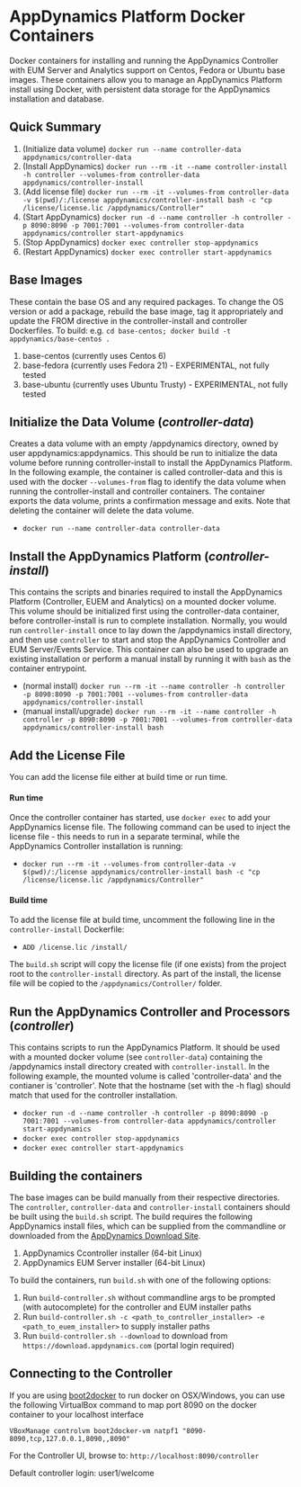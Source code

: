 # AppDynamics Platform Docker Containers
Docker containers for installing and running the AppDynamics Controller with EUM Server and Analytics support on Centos, Fedora or Ubuntu base images. These containers allow you to manage an AppDynamics Platform install using Docker, with persistent data storage for the AppDynamics installation and database.

## Quick Summary
1. (Initialize data volume) `docker run --name controller-data appdynamics/controller-data`
2. (Install AppDynamics) `docker run --rm -it --name controller-install -h controller --volumes-from controller-data  appdynamics/controller-install`
3. (Add license file) `docker run --rm -it --volumes-from controller-data -v $(pwd)/:/license appdynamics/controller-install bash -c "cp /license/license.lic /appdynamics/Controller"`
4. (Start AppDynamics) `docker run -d --name controller -h controller -p 8090:8090 -p 7001:7001 --volumes-from controller-data appdynamics/controller start-appdynamics`
5. (Stop AppDynamics) `docker exec controller stop-appdynamics`
6. (Restart AppDynamics) `docker exec controller start-appdynamics`

## Base Images
These contain the base OS and any required packages.  To change the OS version or add a package, rebuild the base image, tag it appropriately and update the FROM directive in the controller-install and controller Dockerfiles.  To build: e.g. `cd base-centos; docker build -t appdynamics/base-centos .`

1. base-centos (currently uses Centos 6)
2. base-fedora (currently uses Fedora 21) - EXPERIMENTAL, not fully tested
3. base-ubuntu (currently uses Ubuntu Trusty) - EXPERIMENTAL, not fully tested

## Initialize the Data Volume (*controller-data*)
Creates a data volume with an empty /appdynamics directory, owned by user appdynamics:appdynamics.  This should be run to initialize the data volume before running controller-install to install the AppDynamics Platform. In the following example, the container is called controller-data and this is used with the docker `--volumes-from` flag to identify the data volume when running the controller-install and controller containers. The container exports the data volume, prints a confirmation message and exits. Note that deleting the container will delete the data volume. 

- `docker run --name controller-data controller-data`

## Install the AppDynamics Platform (*controller-install*)
This contains the scripts and binaries required to install the AppDynamics Platform (Controller, EUEM and Analytics) on a mounted docker volume.  This volume should be initialized first using the controller-data container, before controller-install is run to complete installation.  Normally, you would run `controller-install` once to lay down the /appdynamics install directory, and then use `controller` to start and stop the AppDynamics Controller and EUM Server/Events Service. This container can also be used to upgrade an existing installation or perform a manual install by running it with `bash` as the container entrypoint.

- (normal install) `docker run --rm -it --name controller -h controller -p 8090:8090 -p 7001:7001 --volumes-from controller-data  appdynamics/controller-install`
- (manual install/upgrade) `docker run --rm -it --name controller -h controller -p 8090:8090 -p 7001:7001 --volumes-from controller-data  appdynamics/controller-install bash` 

## Add the License File
You can add the license file either at build time or run time.
#### Run time
Once the controller container has started, use `docker exec` to add your AppDynamics license file. The following command can be used to inject the license file - this needs to run in a separate terminal, while the AppDynamics Controller installation is running:
- `docker run --rm -it --volumes-from controller-data -v $(pwd)/:/license appdynamics/controller-install bash -c "cp /license/license.lic /appdynamics/Controller"`

#### Build time
To add the license file at build time, uncomment the following line in the `controller-install` Dockerfile:
- `ADD /license.lic /install/`

The `build.sh` script will copy the license file (if one exists) from the project root to the `controller-install` directory. As part of the install, the license file will be copied to the `/appdynamics/Controller/` folder. 

## Run the AppDynamics Controller and Processors (*controller*)

This contains scripts to run the AppDynamics Platform. It should be used with a mounted docker volume (see `controller-data`) containing the /appdynamics install directory created with `controller-install`. In the following example, the mounted volume is called 'controller-data' and the contianer is 'controller'.  Note that the hostname (set with the -h flag) should match that used for the controller installation.
- `docker run -d --name controller -h controller -p 8090:8090 -p 7001:7001 --volumes-from controller-data appdynamics/controller start-appdynamics`
- `docker exec controller stop-appdynamics`
- `docker exec controller start-appdynamics`

## Building the containers
The base images can be build manually from their respective directories.  The `controller`, `controller-data` and `controller-install` containers should be built using the `build.sh` script. The build requires the following AppDynamics install files, which can be supplied from the commandline or downloaded from the [AppDynamics Download Site](https://download.appdynamics.com/).

1. AppDynamics Ccontroller installer (64-bit Linux) 
2. AppDynamics EUM Server installer (64-bit Linux)

To build the containers, run `build.sh` with one of the following options:

1. Run `build-controller.sh` without commandline args to be prompted (with autocomplete) for the controller and EUM installer paths
2. Run `build-controller.sh -c <path_to_controller_installer> -e <path_to_euem_installer>` to supply installer paths
3. Run `build-controller.sh --download` to download from `https://download.appdynamics.com` (portal login required)

## Connecting to the Controller
If you are using [boot2docker](http://boot2docker.io/) to run docker on OSX/Windows, you can use the following VirtualBox command to map port 8090 on the docker container to your localhost interface 

`VBoxManage controlvm boot2docker-vm natpf1 "8090-8090,tcp,127.0.0.1,8090,,8090"`

For the Controller UI, browse to: `http://localhost:8090/controller`

Default controller login: user1/welcome
